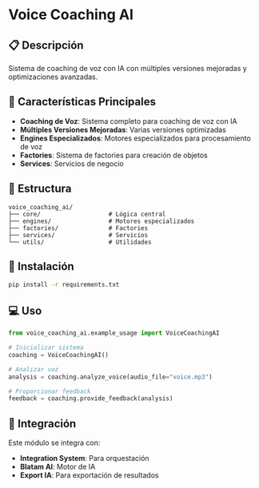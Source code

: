 # Voice Coaching AI

## 📋 Descripción

Sistema de coaching de voz con IA con múltiples versiones mejoradas y optimizaciones avanzadas.

## 🚀 Características Principales

- **Coaching de Voz**: Sistema completo para coaching de voz con IA
- **Múltiples Versiones Mejoradas**: Varias versiones optimizadas
- **Engines Especializados**: Motores especializados para procesamiento de voz
- **Factories**: Sistema de factories para creación de objetos
- **Services**: Servicios de negocio

## 📁 Estructura

```
voice_coaching_ai/
├── core/                   # Lógica central
├── engines/                # Motores especializados
├── factories/              # Factories
├── services/               # Servicios
└── utils/                  # Utilidades
```

## 🔧 Instalación

```bash
pip install -r requirements.txt
```

## 💻 Uso

```python
from voice_coaching_ai.example_usage import VoiceCoachingAI

# Inicializar sistema
coaching = VoiceCoachingAI()

# Analizar voz
analysis = coaching.analyze_voice(audio_file="voice.mp3")

# Proporcionar feedback
feedback = coaching.provide_feedback(analysis)
```

## 🔗 Integración

Este módulo se integra con:
- **Integration System**: Para orquestación
- **Blatam AI**: Motor de IA
- **Export IA**: Para exportación de resultados
